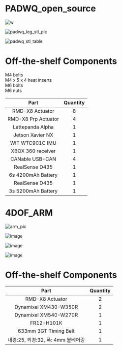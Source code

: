 # PADWQ_open_source

![w](https://user-images.githubusercontent.com/70566285/125389926-f228c300-e3dc-11eb-9061-e656afe31f64.gif)

![padwq_leg_stl_pic](https://user-images.githubusercontent.com/70566285/125389858-d3c2c780-e3dc-11eb-803d-d5112645f65b.PNG)

![padwq_stl_table](https://user-images.githubusercontent.com/70566285/125389885-e0472000-e3dc-11eb-81fe-fc685181a80e.PNG)

# Off-the-shelf Components

M4 bolts  
M4 x 5 x 4 heat inserts  
M6 bolts  
M6 nuts  

| Part | Quantity |
| :---: | :---: | 
|RMD-X8 Actuator |8 |
|RMD-X8 Prp Actuator |4 | 
|Lattepanda Alpha|1 | 
|Jetson Xavier NX |1 | 
|WIT WTC901C IMU |1 | 
|XBOX 360 receiver|1 |  
|CANable USB-CAN |4|   
|RealSense D435|1|   
|6s 4200mAh Battery |1 |   
|RealSense D435|1|   
|3s 5200mAh Battery |1|   

# 4DOF_ARM
![arm_pic](https://user-images.githubusercontent.com/70566285/203746873-6252d0ea-cd05-4b57-8300-03ccf579f7c5.png)



![image](https://user-images.githubusercontent.com/70566285/203766530-2cfb4f10-c95d-4cb6-9dd9-f6e7099e5129.png)


![image](https://user-images.githubusercontent.com/70566285/203766556-ade8b1c7-9887-4989-ad39-cc6555256b59.png)


![image](https://user-images.githubusercontent.com/70566285/203762072-d65436d6-fad3-4b36-882a-6cb2064e1cfc.png)




# Off-the-shelf Components


| Part | Quantity |
| :---: | :---: | 
|RMD-X8 Actuator |2 |
|Dynamixel XM430-W350R|2 |
|Dynamixel XM540-W270R|1 |
|FR12-H101K |1 | 
|633mm 3GT Timing Belt |1 | 
|내경:25, 외경:32, 폭: 4mm 볼베어링|1 |  



